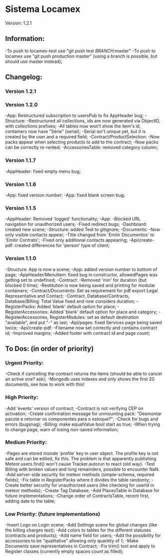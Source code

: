 # Sistema Locamex

Version: 1.2.1

## Information:

-To push to locamex-test use "git push test _BRANCH_:master"
-To push to locamex use "git push production master" (using a branch is possible, but should use master instead);

## Changelog:

### Version 1.2.1



### Version 1.2.0

-App: Restructured subscription to usersPub to fix AppHeader bug;
-Structure:
  -Restructured all collections, ids are now generated via ObjectID, with collections prefixes;
  -All tables now won't show the item's id, containers now have "Série" (serial);
  -Serial isn't unique yet, but it is created by the user and a required field;
-Contract/ProductSelection:
  -Now packs appear when selecting products to add to the contract;
  -Now packs can be correctly re-rented;
-AccessoriesTable: removed category column;

### Version 1.1.7

-AppHeader: fixed empty menu bug;

### Version 1.1.6

-App: fixed version number;
-App: fixed blank screen bug;

### Version 1.1.5

-AppHeader: Removed 'logged' functionality;
-App:
  -Blocked URL navigation for unauthorized users;
  -Fixed redirect bugs;
-Dashboard: created new scene;
-Structure: added Test to gitignore;
-Documents:
  -Now only visible contacts appear;
  -Title changed from 'Emitir Documentos' to 'Emitir Contrato';
  -Fixed only additional contacts appearing;
-Api/create-pdf: created differences for 'person' type of client;

### Version 1.1.0

-Structure: App is now a scene;
-App: added version number to bottom of page;
-AppHeader/MenuItem: fixed bug in constructor, allowedPages was getting set to undefined;
-Contract:
  -Removed 'min' for duration (but blocked 0 time);
  -Restitution is now being saved and printing for modular containers;
-Contract/Documents: Set as requirement for pdf export Legal Representative and Contact;
-Contract, Database/Contracts, Database/Billing: Total Value fixed and now considers duration;
-RegisterPacks: Added 'blank' default option for place;
-RegisterAccessories: Added 'blank' default option for place and category;
-RegisterAccessories, RegisterModules: set as default destination "available", and put "-" as last;
-Api/pages: fixed Services page being saved twice;
-Api/create-pdf:
  -Filename now set correctly and contains contract id;
  -Improved margins;
  -Added footer with contract id and page count;


## To Dos: (in order of priority)

### Urgent Priority:

-Check if cancelling the contract returns the items (should be able to cancel an active one? ask);
-Mongodb uses indexes and only shows the first 20 documents, see how to work with this!

### High Priority:

-Add 'events' version of contract;
-Contract is not verifying CEP on activation;
-Create confirmation message for unmounting pack: "Desmontar pacote e retornar os componentes para o estoque?";
-Check for bugs and errors (bugsnag);
-Billing: make equalValue bool start as true;
-When trying to change page, warn of losing non-saved information;

### Medium Priority:

-Pages are stored insinde 'profile' key in user object. The profile key is not safe and can be edited, fix this.
  The problem is that apparently publishing Meteor.users.find() won't cause Tracker.autorun to react (old way).
-Test Billing with broken values and long remainders, possible to encounter NaN.
-Add server-side security for meteor methods (simple-schema, required fields);
-Fix table in RegisterPacks where it divides the table randomly;
-Create better security for unauthorized users (like checking for userId in meteor methods);
-Create Tag Database;
-Add PlacesTable in Database for future implementations;
-Change order of ContractsTable, recent first, adding date to the table;

### Low Priority: (future implementations)

-Insert Logo on Login scene;
-Add Settings scene for global changes (like the billing charges text);
-Add colors to tables for the different statuses (contracts and products);
-Add name field for users;
-Add the possibility for accessories to be "qualitative" allowing only quantity of 1;
-Make Documents save representatives in Contract;
-Fix trim() tool and apply to Register classes (currently empty spaces count as filled);





